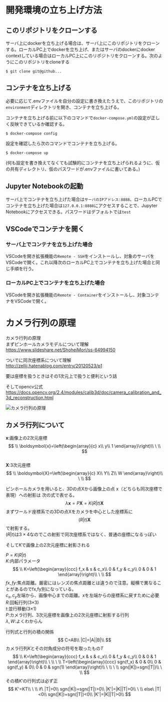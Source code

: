 # 開発環境の立ち上げ方法

## このリポジトリをクローンする

サーバ上にdockerを立ち上げる場合は、サーバ上にこのリポジトリをクローンする。ローカルPC上でdockerを立ち上げ、またはサーバのdockerにdocker contextしている場合はローカルPC上にこのリポジトリをクローンする。次のようにこのリポジトリをcloneする

```shell-session
$ git clone git@github...
```

## コンテナを立ち上げる

必要に応じて.envファイルを自分の設定に書き換えたうえで、このリポジトリの`environment`ディレクトリを開き、コンテナを立ち上げる。

コンテナを立ち上げる前に以下のコマンドで`docker-compose.yml`の設定が正しく反映できているか確認する。

```shell-session
$ docker-compose config
```

設定を確認したら次のコマンドでコンテナを立ち上げる。

```shell-session
$ docker-compose up
```

(何も設定を書き換えてなくても試験的にコンテナを立ち上げられるように、仮の共有ディレクトリ、仮のパスワードが.envファイルに書いてある。)

## Jupyter Notebookの起動

サーバ上でコンテナを立ち上げた場合は`サーバのIPアドレス:8888`、ローカルPCでコンテナを立ち上げた場合は`127.0.0.1:8888`にアクセスすることで、Jupyter Notebookにアクセスできる。パスワードはデフォルトでは`test`

## VSCodeでコンテナを開く


### サーバ上でコンテナを立ち上げた場合

VSCodeを開き拡張機能の`Remote - SSH`をインストールし、対象のサーバをVSCodeで開く。これ以降次のローカルPC上でコンテナを立ち上げた場合と同じ手順を行う。

### ローカルPC上でコンテナを立ち上げた場合

VSCodeを開き拡張機能の`Remote - Container`をインストールし、対象コンテナをVSCodeで開く。

# カメラ行列の原理

カメラ行列の原理  
まずピンホールカメラモデルについて理解  
https://www.slideshare.net/ShoheiMori/ss-64994150  

ついでに同次座標系について理解  
http://zellij.hatenablog.com/entry/20120523/p1  

要は座標を扱うときはその1次元上で扱うと便利という話  

そしてopencv公式
https://docs.opencv.org/2.4/modules/calib3d/doc/camera_calibration_and_3d_reconstruction.html  

![カメラ行列の原理](https://docs.opencv.org/2.4/_images/pinhole_camera_model.png)

## カメラ行列について

$\boldsymbol{x}$:画像上の2次元座標  
$$
\\
\boldsymbol{x}=\left(\begin{array}{c}
x\\
y\\
1
\end{array}\right)\\
\  \\
$$  
$\boldsymbol{X}$:3次元座標  
$$
\\
\boldsymbol{X}=\left(\begin{array}{c}
X\\
Y\\
Z\\
W
\end{array}\right)\\
\  \\
$$  

ピンホールカメラを用いると、3Dの点Xから画像上の点 x（どちらも同次座標で表現）への射影は
次の式で表せる。
$$\lambda \boldsymbol{x}=P\boldsymbol{X}=K(R|t)\boldsymbol{X}$$
まずワールド座標系での3Dの点Xをカメラを中心とした座標系に
$$
(R|t)\boldsymbol{X}
$$
で射影する。  
$(R|t)$は$3\times4$なのでこの射影で同次座標系ではなく、普通の座標になるっぽい  
  
  
そして$K$で画像上の2次元座標に射影される  
  


$P=K(R|t)$  
$K$:内部パラメータ  
$$
\\
K=\left(\begin{array}{ccc}
f_x & s & c_x\\
0 & f_y & c_y\\
0 & 0 & 1
\end{array}\right)\\
\  \\
$$
$fx,fy$:焦点距離。厳密にはレンズの焦点距離とは違うので注意。縦横で異なることがあるのでfx,fy別になっている。  
$c_x,c_y$左端から、画像中心までの距離。$x$を左端からの座標系に戻すために必要  
$R$:回転行列(3×3)  
$t$:並行移動(3×1)  
$P$:カメラ行列、3次元座標を画像上の2次元座標に射影する行列  
$\lambda,W$:よくわからん

行列式と行列の積の関係
$$
C=AB\\
|C|=|A||B|\\
$$
カメラ行列$K$とその対角成分の符号を取ったもの$T$
$$
\\
K=\left(\begin{array}{ccc}
f_x & s & c_x\\
0 & f_y & c_y\\
0 & 0 & 1
\end{array}\right)\\
\  \\
\  \\
T=\left(\begin{array}{ccc}
sgn(f_x) & 0 & 0\\
0 & sgn(f_y) & 0\\
0 & 0 & sgn(1)
\end{array}\right)\\
\ \\
\ \\
sgn(|K|)=sgn(|T|)\\
\ \\
$$
その積$K'$の行列式は必ず正
$$
K'=KT\\
\ \\
if\ |T|>0\\
sgn(|K|)=sgn(|T|)>0\\
|K'|=|K||T|>0\\
\ \\
else\ |T|<0\\
sgn(|K|)=sgn(|T|)<0\\
|K'|=|K||T|>0\\
$$
